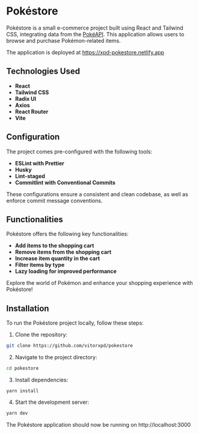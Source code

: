 # Pokéstore

Pokéstore is a small e-commerce project built using React and Tailwind CSS, integrating data from the [PokéAPI](https://pokeapi.co). This application allows users to browse and purchase Pokémon-related items.

The application is deployed at https://xpd-pokestore.netlify.app

## Technologies Used

- **React**
- **Tailwind CSS**
- **Radix UI**
- **Axios**
- **React Router**
- **Vite**

## Configuration
The project comes pre-configured with the following tools:

- **ESLint with Prettier**
- **Husky**
- **Lint-staged**
- **Commitlint with Conventional Commits**

These configurations ensure a consistent and clean codebase, as well as enforce commit message conventions.

## Functionalities
Pokéstore offers the following key functionalities:

- **Add items to the shopping cart**
- **Remove items from the shopping cart**
- **Increase item quantity in the cart**
- **Filter items by type**
- **Lazy loading for improved performance**

Explore the world of Pokémon and enhance your shopping experience with Pokéstore!

## Installation

To run the Pokéstore project locally, follow these steps:

1. Clone the repository:

```bash
git clone https://github.com/vitorxpd/pokestore
```

2. Navigate to the project directory:

```bash
cd pokestore
```

3. Install dependencies:

```
yarn install
```

4. Start the development server:
```bash
yarn dev
```

The Pokéstore application should now be running on http://localhost:3000
